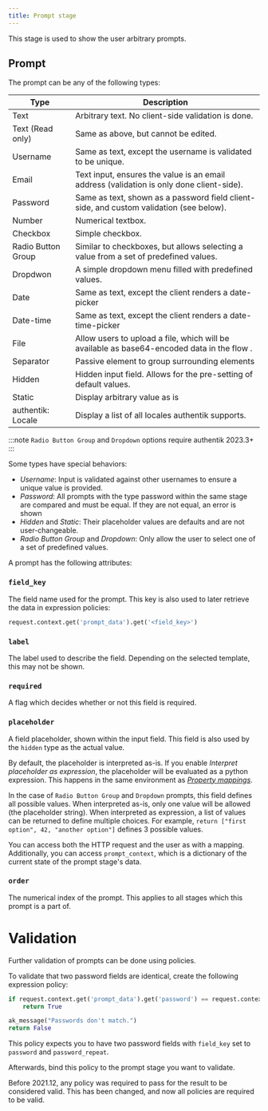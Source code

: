 ```yaml
---
title: Prompt stage
---
```


This stage is used to show the user arbitrary prompts.

## Prompt

The prompt can be any of the following types:

| Type               | Description                                                                                |
| ------------------ | ------------------------------------------------------------------------------------------ |
| Text               | Arbitrary text. No client-side validation is done.                                         |
| Text (Read only)   | Same as above, but cannot be edited.                                                       |
| Username           | Same as text, except the username is validated to be unique.                               |
| Email              | Text input, ensures the value is an email address (validation is only done client-side).   |
| Password           | Same as text, shown as a password field client-side, and custom validation (see below).    |
| Number             | Numerical textbox.                                                                         |
| Checkbox           | Simple checkbox.                                                                           |
| Radio Button Group | Similar to checkboxes, but allows selecting a value from a set of predefined values.       |
| Dropdwon           | A simple dropdown menu filled with predefined values.                                      |
| Date               | Same as text, except the client renders a date-picker                                      |
| Date-time          | Same as text, except the client renders a date-time-picker                                 |
| File               | Allow users to upload a file, which will be available as base64-encoded data in the flow . |
| Separator          | Passive element to group surrounding elements                                              |
| Hidden             | Hidden input field. Allows for the pre-setting of default values.                          |
| Static             | Display arbitrary value as is                                                              |
| authentik: Locale  | Display a list of all locales authentik supports.                                          |

:::note
`Radio Button Group` and `Dropdown` options require authentik 2023.3+
:::

Some types have special behaviors:

-   _Username_: Input is validated against other usernames to ensure a unique value is provided.
-   _Password_: All prompts with the type password within the same stage are compared and must be equal. If they are not equal, an error is shown
-   _Hidden_ and _Static_: Their placeholder values are defaults and are not user-changeable.
-   _Radio Button Group_ and _Dropdown_: Only allow the user to select one of a set of predefined values.

A prompt has the following attributes:

### `field_key`

The field name used for the prompt. This key is also used to later retrieve the data in expression policies:

```python
request.context.get('prompt_data').get('<field_key>')
```

### `label`

The label used to describe the field. Depending on the selected template, this may not be shown.

### `required`

A flag which decides whether or not this field is required.

### `placeholder`

A field placeholder, shown within the input field. This field is also used by the `hidden` type as the actual value.

By default, the placeholder is interpreted as-is. If you enable _Interpret placeholder as expression_, the placeholder
will be evaluated as a python expression. This happens in the same environment as [_Property mappings_](../../../property-mappings/expression).

In the case of `Radio Button Group` and `Dropdown` prompts, this field defines all possible values. When interpreted as-is, only one value will be allowed (the placeholder string). When interpreted as expression, a list of values can be returned to define multiple choices. For example, `return ["first option", 42, "another option"]` defines 3 possible values.

You can access both the HTTP request and the user as with a mapping. Additionally, you can access `prompt_context`, which is a dictionary of the current state of the prompt stage's data.

### `order`

The numerical index of the prompt. This applies to all stages which this prompt is a part of.

# Validation

Further validation of prompts can be done using policies.

To validate that two password fields are identical, create the following expression policy:

```python
if request.context.get('prompt_data').get('password') == request.context.get('prompt_data').get('password_repeat'):
    return True

ak_message("Passwords don't match.")
return False
```

This policy expects you to have two password fields with `field_key` set to `password` and `password_repeat`.

Afterwards, bind this policy to the prompt stage you want to validate.

Before 2021.12, any policy was required to pass for the result to be considered valid. This has been changed, and now all policies are required to be valid.
